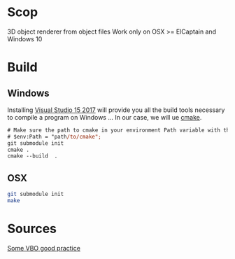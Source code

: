 # Scop

3D object renderer from object files
Work only on OSX >= ElCaptain and Windows 10

# Build

## Windows

Installing [Visual Studio 15 2017](https://visualstudio.microsoft.com/fr/vs/features/cplusplus/) will provide you all the build tools necessary to compile a program on Windows ...
In our case, we will ue [cmake](https://cmake.com).

```ps
# Make sure the path to cmake in your environment Path variable with the following command in Powershell
# $env:Path = "path/to/cmake";
git submodule init
cmake .
cmake --build  .
```

## OSX
```bash
git submodule init
make
```

# Sources
[Some VBO good practice](https://www.khronos.org/opengl/wiki/Vertex_Specification_Best_Practices)

